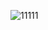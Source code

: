 ![11111](https://user-images.githubusercontent.com/99636945/200716017-7947c3f0-cc4c-4f35-94cd-61432de6157c.PNG)
